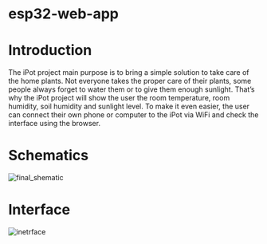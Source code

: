 # esp32-web-app

# Introduction
The iPot project main purpose is to bring a simple solution to take care of the home plants. Not
everyone takes the proper care of their plants, some people always forget to water them or to
give them enough sunlight. That’s why the iPot project will show the user the room
temperature, room humidity, soil humidity and sunlight level. To make it even easier, the user
can connect their own phone or computer to the iPot via WiFi and check the interface using the
browser.

# Schematics
![final_shematic](https://user-images.githubusercontent.com/53835925/92418659-f22ab780-f168-11ea-8454-3f4d0aecb1f4.png)




# Interface
![inetrface](https://user-images.githubusercontent.com/53835925/92418655-edfe9a00-f168-11ea-98f8-e57899510fa0.png)
